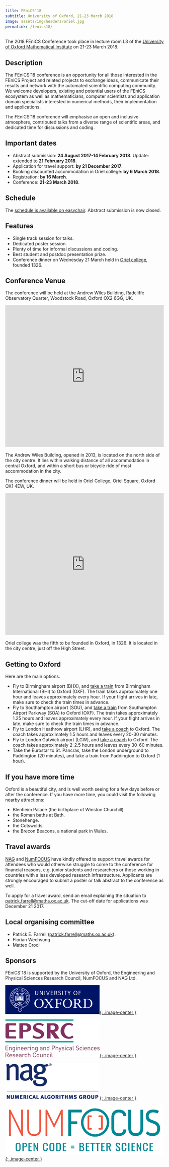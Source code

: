 ```yaml
---
title: FEniCS'18
subtitle: University of Oxford, 21-23 March 2018
image: assets/img/headers/oriel.jpg
permalink: /fenics18/
---
```

The 2018 FEniCS Conference took place in lecture room L3 of the [University of Oxford Mathematical Institute](http://www.maths.ox.ac.uk) on 21-23 March 2018.

## Description
The FEniCS'18 conference is an opportunity for all those interested in the FEniCS Project and related projects to exchange ideas, communicate their results and network with the automated scientific computing community. We welcome developers, existing and potential users of the FEniCS ecosystem as well as mathematicians, computer scientists and application domain specialists interested in numerical methods, their implementation and applications.

The FEniCS'18 conference will emphasise an open and inclusive atmosphere, contributed talks from a diverse range of scientific areas, and dedicated time for discussions and coding.

## Important dates

- Abstract submission: **24 August 2017-14 February 2018**. Update: extended to **21 February 2018**.
- Application for travel support: **by 21 December 2017**.
- Booking discounted accommodation in Oriel college: **by 6 March 2018**.
- Registration: **by 16 March**.
- Conference: **21-23 March 2018**.

## Schedule
The [schedule is available on easychair](http://easychair.org/smart-program/FEniCS18/). Abstract submission is now closed.

## Features

- Single track session for talks.
- Dedicated poster session.
- Plenty of time for informal discussions and coding.
- Best student and postdoc presentation prize.
- Conference dinner on Wednesday 21 March held in [Oriel college](http://www.oriel.ox.ac.uk), founded 1326.

## Conference Venue
The conference will be held at the Andrew Wiles Building, Radcliffe Observatory Quarter, Woodstock Road, Oxford OX2 6GG, UK.

<iframe loading="lazy" style="border: 0;" src="https://www.google.com/maps/embed/v1/place?q=Mathematical+Institute+Oxford&amp;zoom=14&amp;key=AIzaSyC-acu8l9xcDppefWI9_yvfO4Xk7H0Ohhw" allowfullscreen="allowfullscreen" width="100%" height="450" frameborder="0"><br />
</iframe>

The Andrew Wiles Building, opened in 2013, is located on the north side of the city centre. It lies within walking distance of all accommodation in central Oxford, and within a short bus or bicycle ride of most accommodation in the city.

The conference dinner will be held in Oriel College, Oriel Square, Oxford OX1 4EW, UK.

<iframe loading="lazy" style="border: 0;" src="https://www.google.com/maps/embed/v1/place?q=Oriel+College+Oxford&amp;zoom=14&amp;key=AIzaSyC-acu8l9xcDppefWI9_yvfO4Xk7H0Ohhw" allowfullscreen="allowfullscreen" width="100%" height="450" frameborder="0"><br />
</iframe>

Oriel college was the fifth to be founded in Oxford, in 1326. It is located in the city centre, just off the High Street.

## Getting to Oxford
Here are the main options.

- Fly to Birmingham airport (BHX), and [take a train](https://www.crosscountrytrains.co.uk/) from Birmingham International (BHI) to Oxford (OXF). The train takes approximately one hour and leaves approximately every hour. If your flight arrives in late, make sure to check the train times in advance.
- Fly to Southampton airport (SOU), and [take a train](https://www.crosscountrytrains.co.uk/) from Southampton Airport Parkway (SOA) to Oxford (OXF). The train takes approximately 1.25 hours and leaves approximately every hour. If your flight arrives in late, make sure to check the train times in advance.
- Fly to London Heathrow airport (LHR), and [take a coach](https://airline.oxfordbus.co.uk/) to Oxford. The coach takes approximately 1.5 hours and leaves every 20-30 minutes.
- Fly to London Gatwick airport (LGW), and [take a coach](https://airline.oxfordbus.co.uk/) to Oxford. The coach takes approximately 2-2.5 hours and leaves every 30-60 minutes.
- Take the Eurostar to St. Pancras, take the London underground to Paddington (20 minutes), and take a train from Paddington to Oxford (1 hour).

## If you have more time
Oxford is a beautiful city, and is well worth seeing for a few days before or after the conference. If you have more time, you could visit the following nearby attractions:

- Blenheim Palace (the birthplace of Winston Churchill).
- the Roman baths at Bath.
- Stonehenge.
- the Cotswolds.
- the Brecon Beacons, a national park in Wales.

## Travel awards
[NAG](http://www.nag.co.uk) and [NumFOCUS](http://www.numfocus.org) have kindly offered to support travel awards for attendees who would otherwise struggle to come to the conference for financial reasons, e.g. junior students and researchers or those working in countries with a less developed research infrastructure. Applicants are strongly encouraged to submit a poster or talk abstract to the conference as well.

To apply for a travel award, send an email explaining the situation to [patrick.farrell@maths.ox.ac.uk](mailto:patrick.farrell@maths.ox.ac.uk). The cut-off date for applications was December 21 2017.

## Local organising committee

- Patrick E. Farrell ([patrick.farrell@maths.ox.ac.uk](mailto:patrick.farrell@maths.ox.ac.uk)).
- Florian Wechsung
- Matteo Croci

## Sponsors
FEniCS'18 is supported by the University of Oxford, the Engineering and Physical Sciences Research Council, NumFOCUS and NAG Ltd.

[![University of Oxford](/assets/img/fenics18/oxford.png){: .image-center }](https://www.ox.ac.uk/)

[![EPRSC](/assets/img/fenics18/epsrc.png){: .image-center }](https://www.epsrc.ac.uk/)

[![NAG](/assets/img/fenics18/nag.png){: .image-center }](https://www.nag.co.uk/)

[![NumFOCUS](/assets/img/numfocus.png){: .image-center }](https://www.numfocus.org/)

